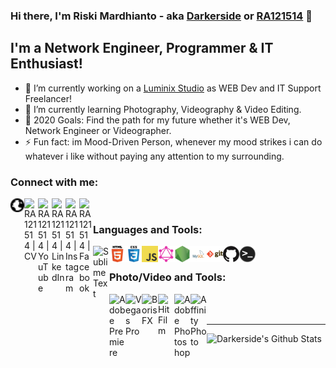### Hi there, I'm Riski Mardhianto - aka [Darkerside][website] or [RA121514][cvwebsite] 👋

## I'm a Network Engineer, Programmer & IT Enthusiast!
- 🔭 I’m currently working on a [Luminix Studio][website] as WEB Dev and IT Support Freelancer!
- 🌱 I’m currently learning Photography, Videography & Video Editing.
- 🥅 2020 Goals: Find the path for my future whether it's WEB Dev, Network Engineer or Videographer.
- ⚡ Fun fact: im Mood-Driven Person, whenever my mood strikes i can do whatever i like without paying any attention to my surrounding.

### Connect with me:

[<img align="left" alt="RA121514" width="22px" src="https://raw.githubusercontent.com/iconic/open-iconic/master/svg/globe.svg" />][website]
[<img align="left" alt="RA121514 | CV" width="22px" src="https://img.icons8.com/dotty/80/000000/parse-from-clipboard.png" />][website]
[<img align="left" alt="RA121514 | YouTube" width="22px" src="https://cdn.jsdelivr.net/npm/simple-icons@v3/icons/youtube.svg" />][youtube]
[<img align="left" alt="RA121514 | LinkedIn" width="22px" src="https://cdn.jsdelivr.net/npm/simple-icons@v3/icons/linkedin.svg" />][linkedin]
[<img align="left" alt="RA121514 | Instagram" width="22px" src="https://cdn.jsdelivr.net/npm/simple-icons@v3/icons/instagram.svg" />][instagram]
[<img align="left" alt="RA121514 | Facebook" width="22px" src="https://cdn.jsdelivr.net/npm/simple-icons@v3/icons/facebook.svg" />][facebook]

<br />

### Languages and Tools:

<img align="left" alt="Sublime Text" width="26px" src="https://cdn.worldvectorlogo.com/logos/sublime-text.svg" />
<img align="left" alt="HTML5" width="26px" src="https://raw.githubusercontent.com/github/explore/80688e429a7d4ef2fca1e82350fe8e3517d3494d/topics/html/html.png" />
<img align="left" alt="CSS3" width="26px" src="https://raw.githubusercontent.com/github/explore/80688e429a7d4ef2fca1e82350fe8e3517d3494d/topics/css/css.png" />
<img align="left" alt="JavaScript" width="26px" src="https://raw.githubusercontent.com/github/explore/80688e429a7d4ef2fca1e82350fe8e3517d3494d/topics/javascript/javascript.png" />
<img align="left" alt="GraphQL" width="26px" src="https://raw.githubusercontent.com/github/explore/80688e429a7d4ef2fca1e82350fe8e3517d3494d/topics/graphql/graphql.png" />
<img align="left" alt="Node.js" width="26px" src="https://raw.githubusercontent.com/github/explore/80688e429a7d4ef2fca1e82350fe8e3517d3494d/topics/nodejs/nodejs.png" />
<img align="left" alt="MySQL" width="26px" src="https://raw.githubusercontent.com/github/explore/80688e429a7d4ef2fca1e82350fe8e3517d3494d/topics/mysql/mysql.png" />
<img align="left" alt="Git" width="26px" src="https://raw.githubusercontent.com/github/explore/80688e429a7d4ef2fca1e82350fe8e3517d3494d/topics/git/git.png" />
<img align="left" alt="GitHub" width="26px" src="https://raw.githubusercontent.com/github/explore/78df643247d429f6cc873026c0622819ad797942/topics/github/github.png" />
<img align="left" alt="HTML5" width="26px" src="https://raw.githubusercontent.com/github/explore/80688e429a7d4ef2fca1e82350fe8e3517d3494d/topics/terminal/terminal.png" />

<br />

### Photo/Video and Tools:

<img align="left" alt="Adobe Premiere" width="26px" src="https://upload.wikimedia.org/wikipedia/commons/4/40/Adobe_Premiere_Pro_CC_icon.svg" />
<img align="left" alt="Vegas Pro" width="26px" src="https://upload.wikimedia.org/wikipedia/commons/3/39/Vegas_Pro_15.0.png" />
<img align="left" alt="Boris FX" width="26px" src="http://seekvectorlogo.com/wp-content/uploads/2019/02/boris-fx-vector-logo.png" />
<img align="left" alt="HitFilm" width="26px" src="https://i0.wp.com/download.zone/wp-content/uploads/2019/02/hitfilm-logo.png" />
<img align="left" alt="Adobe Photoshop" width="26px" src="https://upload.wikimedia.org/wikipedia/commons/a/af/Adobe_Photoshop_CC_icon.svg" />
<img align="left" alt="Affinity Photo" width="26px" src="https://upload.wikimedia.org/wikipedia/en/f/fb/Affinity_Photo_logo_new.png" />

<br />
<br />

---

<img align="left" alt="Darkerside's Github Stats" src="https://github-readme-stats.vercel.app/api?username=Darkerside&show_icons=true&hide_border=true" />

[website]: https://darkerside.github.com
[cvwebsite]: http://spcoded.000webhostapp.com
[youtube]: https://youtube.com/user/TheJustMage
[instagram]: https://instagram.com/anezaki.ryo
[linkedin]: https://linkedin.com/in/rm121514
[facebook]: https://facebook.com/ryoken.anezaki

